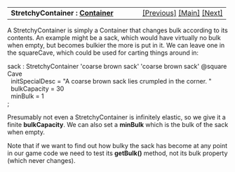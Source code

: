 <table width="100%" data-border="0" data-cellspacing="0"
data-cellpadding="3" data-bgcolor="#C0C0C0">
<colgroup>
<col style="width: 50%" />
<col style="width: 50%" />
</colgroup>
<tbody>
<tr>
<td style="text-align: left;"><strong>StretchyContainer : <a
href="container.htm">Container</a><br />
</strong></td>
<td style="text-align: right;"><a href="dispenser.htm">[Previous]</a> <a
href="generalintroduction.htm">[Main]</a> <a
href="spaceoverlay.htm">[Next]</a></td>
</tr>
</tbody>
</table>

  
A StretchyContainer is simply a Container that changes bulk according to
its contents. An example might be a sack, which would have virtually no
bulk when empty, but becomes bulkier the more is put in it. We can leave
one in the squareCave, which could be used for carting things around
in:  
  
sack : StretchyContainer 'coarse brown sack' 'coarse brown sack' @squareCave  
  initSpecialDesc = "A coarse brown sack lies crumpled in the corner. "  
  bulkCapacity = 30  
  minBulk = 1  
;  
  
Presumably not even a StretchyContainer is infinitely elastic, so we
give it a finite **bulkCapacity**. We can also set a **minBulk** which
is the bulk of the sack when empty.  
  
Note that if we want to find out how bulky the sack has become at any
point in our game code we need to test its **getBulk()** method, not its
bulk property (which never changes).  

